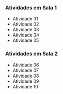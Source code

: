 
### Atividades em Sala 1
* Atividade 01
* Atividade 02
* Atividade 03
* Atividade 04
* Atividade 05

### Atividades em Sala 2
* Atividade 06
* Atividade 07
* Atividade 08
* Atividade 09
* Atividade 10
